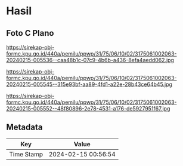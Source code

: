 # Hasil

## Foto C Plano

https://sirekap-obj-formc.kpu.go.id/440a/pemilu/ppwp/31/75/06/10/02/3175061002063-20240215-005536--caa48b1c-07c9-4b6b-a436-8efa4aedd062.jpg

https://sirekap-obj-formc.kpu.go.id/440a/pemilu/ppwp/31/75/06/10/02/3175061002063-20240215-005545--315e93bf-aa89-4fd1-a22e-28b43ce64b45.jpg

https://sirekap-obj-formc.kpu.go.id/440a/pemilu/ppwp/31/75/06/10/02/3175061002063-20240215-005552--48f80896-2e78-4531-a176-de5927951f67.jpg


## Metadata

| Key        | Value               |
| ---------- | ------------------- |
| Time Stamp | 2024-02-15 00:56:54 |



